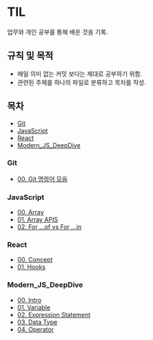 # TIL

업무와 개인 공부를 통해 배운 것을 기록.

## 규칙 및 목적

- 매일 의미 없는 커밋 보다는 제대로 공부하기 위함.
- 관련된 주제를 하나의 파일로 분류하고 목차를 작성.

## 목차

- [Git](#Git)
- [JavaScript](#JavaScript)
- [React](#React)
- [Modern_JS_DeepDive](#Modern_JS_DeepDive)

### Git

- [00. Git 명령어 모음](git/00_git_cli.md)

### JavaScript

- [00. Array](JavaScript/00_Array.md)
- [01. Array APIS](JavaScript/01_Array_APIS.md)
- [02. For ...of vs For ...in](JavaScript/02_ForOf_forIn.md)

### React

- [00. Concept](React/00_Concept.md)
- [01. Hooks](React/01_Hooks.md)

### Modern_JS_DeepDive

- [00. Intro](Modern_JS_DeepDive/00_Intro.md)
- [01. Variable](Modern_JS_DeepDive/01_Variable.md)
- [02. Expression Statement](Modern_JS_DeepDive/02_ExpressionStatement.md)
- [03. Data Type](Modern_JS_DeepDive/03_DataType.md)
- [04. Operator](Modern_JS_DeepDive/04_Operator.md)
